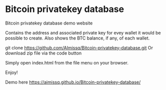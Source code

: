# Bitcoin privatekey database
Bitcoin privatekey database demo website

Contains the address and associated private key for evey wallet it would be possible to create. Also shows the BTC balance, if any, of each wallet.

git clone https://github.com/AImissq/Bitcoin-privatekey-database.git
Or download zip file via the code button

Simply open index.html from the file menu on your browser.

Enjoy!

Demo here https://aimissq.github.io/Bitcoin-privatekey-database/





